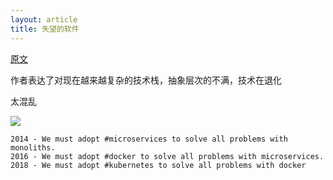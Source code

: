 ```yaml
---
layout: article
title: 失望的软件
---
```


[原文](https://tonsky.me/blog/disenchantment/)


作者表达了对现在越来越复杂的技术栈，抽象层次的不满，技术在退化


太混乱

![](https://tonsky.me/blog/disenchantment/dependencies.gif)

```
2014 - We must adopt #microservices to solve all problems with monoliths.
2016 - We must adopt #docker to solve all problems with microservices.
2018 - We must adopt #kubernetes to solve all problems with docker
```